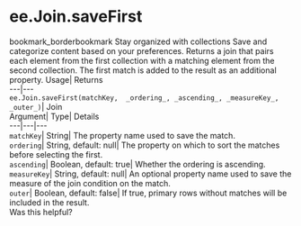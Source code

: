  
#  ee.Join.saveFirst 
bookmark_borderbookmark Stay organized with collections  Save and categorize content based on your preferences.
Returns a join that pairs each element from the first collection with a matching element from the second collection. The first match is added to the result as an additional property. 
Usage| Returns  
---|---  
`ee.Join.saveFirst(matchKey,  _ordering_, _ascending_, _measureKey_, _outer_)`| Join  
Argument| Type| Details  
---|---|---  
`matchKey`| String| The property name used to save the match.  
`ordering`| String, default: null| The property on which to sort the matches before selecting the first.  
`ascending`| Boolean, default: true| Whether the ordering is ascending.  
`measureKey`| String, default: null| An optional property name used to save the measure of the join condition on the match.  
`outer`| Boolean, default: false| If true, primary rows without matches will be included in the result.  
Was this helpful?
